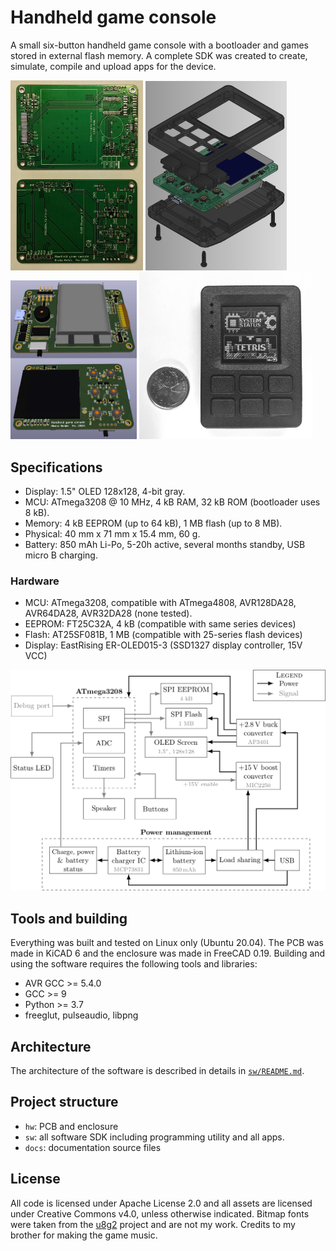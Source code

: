 # Handheld game console

A small six-button handheld game console with a bootloader and games stored in external flash memory.
A complete SDK was created to create, simulate, compile and upload apps for the device.

<img src="docs/pcb-view-actual.jpg" width="42%"/> <img src="docs/enclosure-view.png" width="45%"/> <img src="docs/pcb-view.png" width="40%"/> <img src="docs/console-view.jpg" width="55%"/>

## Specifications

- Display: 1.5" OLED 128x128, 4-bit gray.
- MCU: ATmega3208 @ 10 MHz, 4 kB RAM, 32 kB ROM (bootloader uses 8 kB).
- Memory: 4 kB EEPROM (up to 64 kB), 1 MB flash (up to 8 MB).
- Physical: 40 mm x 71 mm x 15.4 mm, 60 g.
- Battery: 850 mAh Li-Po, 5-20h active, several months standby, USB micro B charging.

### Hardware

- MCU: ATmega3208, compatible with ATmega4808, AVR128DA28, AVR64DA28, AVR32DA28 (none tested).
- EEPROM: FT25C32A, 4 kB (compatible with same series devices)
- Flash: AT25SF081B, 1 MB (compatible with 25-series flash devices)
- Display: EastRising ER-OLED015-3 (SSD1327 display controller, 15V VCC)

<img src="docs/block-diagram.png"/>

## Tools and building

Everything was built and tested on Linux only (Ubuntu 20.04).
The PCB was made in KiCAD 6 and the enclosure was made in FreeCAD 0.19.
Building and using the software requires the following tools and libraries:

- AVR GCC >= 5.4.0
- GCC >= 9
- Python >= 3.7
- freeglut, pulseaudio, libpng

## Architecture

The architecture of the software is described in details in [`sw/README.md`](sw/README.md).

## Project structure

- `hw`: PCB and enclosure
- `sw`: all software SDK including programming utility and all apps.
- `docs`: documentation source files

## License

All code is licensed under Apache License 2.0 and all assets are licensed under
Creative Commons v4.0, unless otherwise indicated.
Bitmap fonts were taken from the [u8g2](https://github.com/olikraus/u8g2/wiki/fntlistall) 
project and are not my work. Credits to my brother for making the game music.
